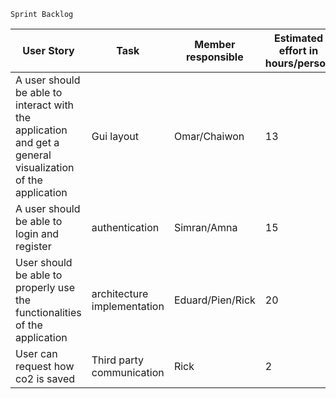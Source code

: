 `Sprint Backlog`


| User Story  | Task  | Member responsible  | Estimated effort in hours/person   | Prioriy(A-E)
|---|---|---|---|---|
| A user should be able to interact with the application and get a general visualization of the application |  Gui layout | Omar/Chaiwon  | 13  | A  |
| A user should be able to login and register  |  authentication |  Simran/Amna | 15  |  A |
| User should be able to properly use the functionalities of the application  | architecture implementation  | Eduard/Pien/Rick  |  20 |  A |   
| User can request how co2 is saved  |   Third party communication| Rick  | 2  |   C|  
